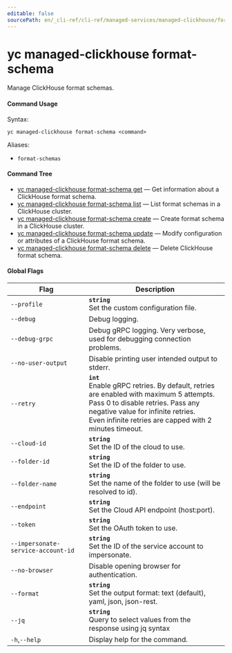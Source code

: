 ```yaml
---
editable: false
sourcePath: en/_cli-ref/cli-ref/managed-services/managed-clickhouse/format-schema/index.md
---
```


# yc managed-clickhouse format-schema

Manage ClickHouse format schemas.

#### Command Usage

Syntax: 

`yc managed-clickhouse format-schema <command>`

Aliases: 

- `format-schemas`

#### Command Tree

- [yc managed-clickhouse format-schema get](get.md) — Get information about a ClickHouse format schema.
- [yc managed-clickhouse format-schema list](list.md) — List format schemas in a ClickHouse cluster.
- [yc managed-clickhouse format-schema create](create.md) — Create format schema in a ClickHouse cluster.
- [yc managed-clickhouse format-schema update](update.md) — Modify configuration or attributes of a ClickHouse format schema.
- [yc managed-clickhouse format-schema delete](delete.md) — Delete ClickHouse format schema.

#### Global Flags

| Flag | Description |
|----|----|
|`--profile`|<b>`string`</b><br/>Set the custom configuration file.|
|`--debug`|Debug logging.|
|`--debug-grpc`|Debug gRPC logging. Very verbose, used for debugging connection problems.|
|`--no-user-output`|Disable printing user intended output to stderr.|
|`--retry`|<b>`int`</b><br/>Enable gRPC retries. By default, retries are enabled with maximum 5 attempts.<br/>Pass 0 to disable retries. Pass any negative value for infinite retries.<br/>Even infinite retries are capped with 2 minutes timeout.|
|`--cloud-id`|<b>`string`</b><br/>Set the ID of the cloud to use.|
|`--folder-id`|<b>`string`</b><br/>Set the ID of the folder to use.|
|`--folder-name`|<b>`string`</b><br/>Set the name of the folder to use (will be resolved to id).|
|`--endpoint`|<b>`string`</b><br/>Set the Cloud API endpoint (host:port).|
|`--token`|<b>`string`</b><br/>Set the OAuth token to use.|
|`--impersonate-service-account-id`|<b>`string`</b><br/>Set the ID of the service account to impersonate.|
|`--no-browser`|Disable opening browser for authentication.|
|`--format`|<b>`string`</b><br/>Set the output format: text (default), yaml, json, json-rest.|
|`--jq`|<b>`string`</b><br/>Query to select values from the response using jq syntax|
|`-h`,`--help`|Display help for the command.|
